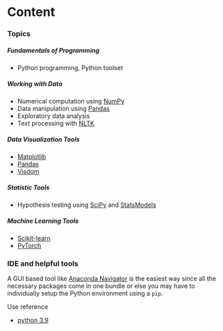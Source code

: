# Content
### Topics
##### Fundamentals of Programming 
- Python programming, Python toolset
##### Working with Data
- Numerical computation using [NumPy](https://numpy.org/)
- Data manipulation using [Pandas](https://pandas.pydata.org/)
- Exploratory data analysis
- Text processing with [NLTK](https://www.nltk.org/)
##### Data Visualization Tools
- [Matplotlib](https://matplotlib.org/)
- [Pandas](https://pandas.pydata.org/)
- [Visdom](https://github.com/fossasia/visdom)
##### Statistic Tools
- Hypothesis testing using [SciPy](https://scipy.org/) and [StatsModels](https://www.statsmodels.org/stable/index.html)
##### Machine Learning Tools
- [Scikit-learn](https://scikit-learn.org/stable/)
- [PyTorch](https://pytorch.org/)

### IDE and helpful tools
A GUI based tool like [Anaconda Navigator](https://docs.anaconda.com) is the easiest way since all the necessary packages come in one bundle or else you may have to individually setup the Python environment using a `pip`.

Use reference
- [python 3.9](https://docs.python.org/3.9/)
